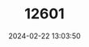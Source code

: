 ---
title: "12601"
category: "Macromia kubokaiya"
draft: false
date: 2024-02-22 13:03:50
languages:
  Japanese: ["Okinawa-koyama-tombo"]
---